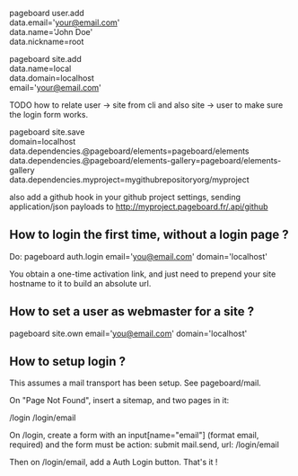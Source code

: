 pageboard user.add \
data.email='your@email.com' \
data.name='John Doe' \
data.nickname=root

pageboard site.add \
data.name=local \
data.domain=localhost \
email='your@email.com'

TODO how to relate user -> site from cli
and also site -> user to make sure the login form works.

pageboard site.save \
domain=localhost \
data.dependencies.@pageboard/elements=pageboard/elements \
data.dependencies.@pageboard/elements-gallery=pageboard/elements-gallery \
data.dependencies.myproject=mygithubrepositoryorg/myproject

also add a github hook in your github project settings, sending application/json payloads to
http://myproject.pageboard.fr/.api/github

How to login the first time, without a login page ?
---------------------------------------------------

Do:
pageboard auth.login email='you@email.com' domain='localhost'

You obtain a one-time activation link, and just need to prepend your site
hostname to it to build an absolute url.


How to set a user as webmaster for a site ?
-------------------------------------------

pageboard site.own email='you@email.com' domain='localhost'


How to setup login ?
--------------------

This assumes a mail transport has been setup. See pageboard/mail.

On "Page Not Found", insert a sitemap, and two pages in it:

/login
/login/email

On /login, create a form with an input[name="email"] (format email, required)
and the form must be
action: submit mail.send, url: /login/email

Then on /login/email, add a Auth Login button.
That's it !

